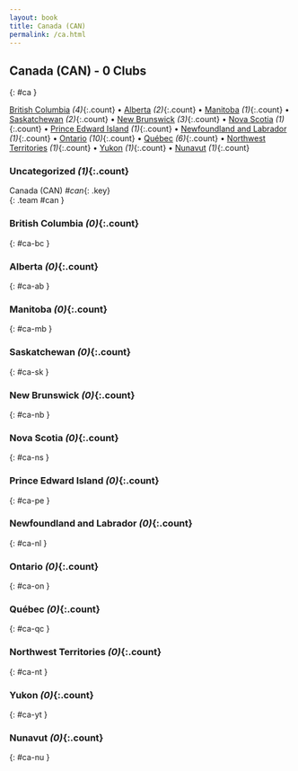 ```yaml
---
layout: book
title: Canada (CAN)
permalink: /ca.html
---
```


## Canada (CAN) - 0 Clubs
{: #ca }






[British Columbia](#ca-bc) _(4)_{:.count} • [Alberta](#ca-ab) _(2)_{:.count} • [Manitoba](#ca-mb) _(1)_{:.count} • [Saskatchewan](#ca-sk) _(2)_{:.count} • [New Brunswick](#ca-nb) _(3)_{:.count} • [Nova Scotia](#ca-ns) _(1)_{:.count} • [Prince Edward Island](#ca-pe) _(1)_{:.count} • [Newfoundland and Labrador](#ca-nl) _(1)_{:.count} • [Ontario](#ca-on) _(10)_{:.count} • [Québec](#ca-qc) _(6)_{:.count} • [Northwest Territories](#ca-nt) _(1)_{:.count} • [Yukon](#ca-yt) _(1)_{:.count} • [Nunavut](#ca-nu) _(1)_{:.count}


### Uncategorized _(1)_{:.count}

Canada  (CAN)  _#can_{: .key} <br>
{: .team #can }



### British Columbia _(0)_{:.count}
{: #ca-bc }





<div class='columns300' markdown='1'>


</div>



### Alberta _(0)_{:.count}
{: #ca-ab }





<div class='columns300' markdown='1'>


</div>



### Manitoba _(0)_{:.count}
{: #ca-mb }





<div class='columns300' markdown='1'>


</div>



### Saskatchewan _(0)_{:.count}
{: #ca-sk }





<div class='columns300' markdown='1'>


</div>



### New Brunswick _(0)_{:.count}
{: #ca-nb }





<div class='columns300' markdown='1'>


</div>



### Nova Scotia _(0)_{:.count}
{: #ca-ns }





<div class='columns300' markdown='1'>


</div>



### Prince Edward Island _(0)_{:.count}
{: #ca-pe }





<div class='columns300' markdown='1'>


</div>



### Newfoundland and Labrador _(0)_{:.count}
{: #ca-nl }





<div class='columns300' markdown='1'>


</div>



### Ontario _(0)_{:.count}
{: #ca-on }





<div class='columns300' markdown='1'>


</div>



### Québec _(0)_{:.count}
{: #ca-qc }





<div class='columns300' markdown='1'>


</div>



### Northwest Territories _(0)_{:.count}
{: #ca-nt }





<div class='columns300' markdown='1'>


</div>



### Yukon _(0)_{:.count}
{: #ca-yt }





<div class='columns300' markdown='1'>


</div>



### Nunavut _(0)_{:.count}
{: #ca-nu }





<div class='columns300' markdown='1'>


</div>


 
